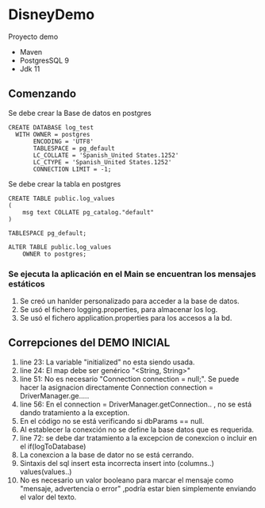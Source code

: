 # DisneyDemo
Proyecto demo

* Maven
* PostgresSQL 9
* Jdk 11

## Comenzando

Se debe crear la Base de datos en postgres
```
CREATE DATABASE log_test
  WITH OWNER = postgres
       ENCODING = 'UTF8'
       TABLESPACE = pg_default
       LC_COLLATE = 'Spanish_United States.1252'
       LC_CTYPE = 'Spanish_United States.1252'
       CONNECTION LIMIT = -1;
```

Se debe crear la tabla en postgres
```
CREATE TABLE public.log_values
(
    msg text COLLATE pg_catalog."default"
)

TABLESPACE pg_default;

ALTER TABLE public.log_values
    OWNER to postgres;
```
### Se ejecuta la aplicación en el Main se encuentran los mensajes estáticos 

1. Se creó un hanlder personalizado para acceder a la base de datos.
2. Se usó el fichero logging.properties, para almacenar los log.
3. Se usó el fichero application.properties para los accesos a la bd.

## Correpciones del DEMO INICIAL

1. line 23: La variable "initialized" no esta siendo usada.
2. line 24: El map debe ser genérico "<String, String>"
3. line 51: No es necesario "Connection connection = null;". Se puede hacer la asignacion directamente   Connection connection =  DriverManager.ge.....
4. line 56:  En el connection = DriverManager.getConnection.. , no se está dando tratamiento a la exception.
5. En el código no se está verificando si dbParams == null.
6. Al establecer la conexción no se define la base datos que es requerida.
7. line 72: se debe dar tratamiento a la excepcion de conexcion o incluir en el   if(logToDatabase) 
8. La conexcion a la base de dator no se está cerrando.
9. Sintaxis del sql insert esta incorrecta insert into <tablename> (columns..) values(values..)
10. No es necesario un valor booleano para marcar el mensaje como "mensaje, advertencia o error" ,podría estar bien simplemente enviando el valor del texto.


